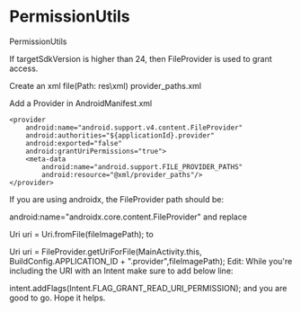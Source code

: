 # PermissionUtils
PermissionUtils


If targetSdkVersion is higher than 24, then FileProvider is used to grant access.

Create an xml file(Path: res\xml) provider_paths.xml

<?xml version="1.0" encoding="utf-8"?>
<paths xmlns:android="http://schemas.android.com/apk/res/android">
    <external-path name="external_files" path="."/>
</paths>


Add a Provider in AndroidManifest.xml

    <provider
        android:name="android.support.v4.content.FileProvider"
        android:authorities="${applicationId}.provider"
        android:exported="false"
        android:grantUriPermissions="true">
        <meta-data
            android:name="android.support.FILE_PROVIDER_PATHS"
            android:resource="@xml/provider_paths"/>
    </provider>
If you are using androidx, the FileProvider path should be:

 android:name="androidx.core.content.FileProvider"
and replace

Uri uri = Uri.fromFile(fileImagePath);
to

Uri uri = FileProvider.getUriForFile(MainActivity.this, BuildConfig.APPLICATION_ID + ".provider",fileImagePath);
Edit: While you're including the URI with an Intent make sure to add below line:

intent.addFlags(Intent.FLAG_GRANT_READ_URI_PERMISSION);
and you are good to go. Hope it helps.
